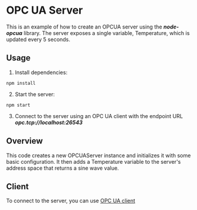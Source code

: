 # OPC UA Server

This is an example of how to create an OPCUA server using the **_node-opcua_** library.
The server exposes a single variable, Temperature, which is updated every 5 seconds.

## Usage

1. Install dependencies:

```
npm install
```

2. Start the server:

```
npm start
```

3. Connect to the server using an OPC UA client with the endpoint URL **_opc.tcp://localhost:26543_**

## Overview

This code creates a new OPCUAServer instance and initializes it with some basic configuration. It then adds a Temperature variable to the server's address space that returns a sine wave value.

## Client

To connect to the server, you can use [OPC UA client](https://github.com/iliareshetov/node-opcua-client)
